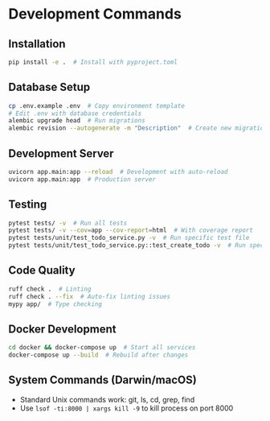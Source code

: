 # Development Commands

## Installation
```bash
pip install -e .  # Install with pyproject.toml
```

## Database Setup
```bash
cp .env.example .env  # Copy environment template
# Edit .env with database credentials
alembic upgrade head  # Run migrations
alembic revision --autogenerate -m "Description"  # Create new migration
```

## Development Server
```bash
uvicorn app.main:app --reload  # Development with auto-reload
uvicorn app.main:app  # Production server
```

## Testing
```bash
pytest tests/ -v  # Run all tests
pytest tests/ -v --cov=app --cov-report=html  # With coverage report
pytest tests/unit/test_todo_service.py -v  # Run specific test file
pytest tests/unit/test_todo_service.py::test_create_todo -v  # Run specific test
```

## Code Quality
```bash
ruff check .  # Linting
ruff check . --fix  # Auto-fix linting issues
mypy app/  # Type checking
```

## Docker Development
```bash
cd docker && docker-compose up  # Start all services
docker-compose up --build  # Rebuild after changes
```

## System Commands (Darwin/macOS)
- Standard Unix commands work: git, ls, cd, grep, find
- Use `lsof -ti:8000 | xargs kill -9` to kill process on port 8000